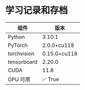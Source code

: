 # 学习记录和存档
| 组件 | 版本 |
|------|------|
| Python | 3.10.1 |
| PyTorch | 2.0.0+cu118 |
| torchvision | 0.15.0+cu118 |
| tensorboard | 2.20.0 |
| CUDA | 11.8 |
| GPU 可用 | ✅ True |

